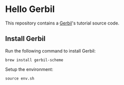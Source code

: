 # Hello Gerbil
This repository contains a [Gerbil](https://cons.io/guide/#build-instructions)'s
tutorial source code.

## Install Gerbil
Run the following command to install Gerbil:

    brew install gerbil-scheme

Setup the environment:

    source env.sh
